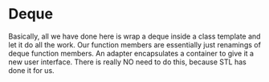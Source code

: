 # Deque

Basically, all we have done here is wrap a deque inside a class template and let it do all the work. Our function members are essentially just renamings of deque function members. An adapter encapsulates a container to give it a new user interface. There is really NO need to do this, because STL has done it for us. 
